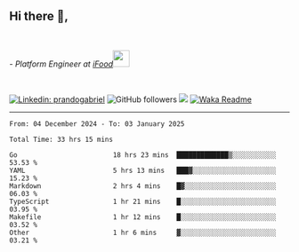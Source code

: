 <h2>Hi there  👋,</h2> </br>

<p><em>- Platform Engineer at <a href="https://www.ifood.com.br/">iFood</a><img src="https://media.giphy.com/media/WUlplcMpOCEmTGBtBW/giphy.gif" width="30"> 
</em></p></br>


[![Linkedin: prandogabriel](https://img.shields.io/badge/-prandogabriel-blue?style=flat-square&logo=Linkedin&logoColor=white&link=https://www.linkedin.com/in/prandogabriel/)](https://www.linkedin.com/in/prandogabriel)
![GitHub followers](https://img.shields.io/github/followers/prandogabriel?label=Follow&style=social)
![](https://visitor-badge.glitch.me/badge?page_id=prandogabriel.prandogabriel)
[![Waka Readme](https://github.com/prandogabriel/prandogabriel/actions/workflows/update-stats.yml.yml/badge.svg)](https://github.com/prandogabriel/prandogabriel/actions/workflows/update-stats.yml.yml)

---

<!--START_SECTION:waka-->

```golang
From: 04 December 2024 - To: 03 January 2025

Total Time: 33 hrs 15 mins

Go                        18 hrs 23 mins  █████████████▒░░░░░░░░░░░   53.53 %
YAML                      5 hrs 13 mins   ███▓░░░░░░░░░░░░░░░░░░░░░   15.23 %
Markdown                  2 hrs 4 mins    █▓░░░░░░░░░░░░░░░░░░░░░░░   06.03 %
TypeScript                1 hr 21 mins    █░░░░░░░░░░░░░░░░░░░░░░░░   03.95 %
Makefile                  1 hr 12 mins    █░░░░░░░░░░░░░░░░░░░░░░░░   03.52 %
Other                     1 hr 6 mins     ▓░░░░░░░░░░░░░░░░░░░░░░░░   03.21 %
```

<!--END_SECTION:waka-->

